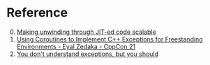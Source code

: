 # Reference

0. [Making unwinding through JIT-ed code scalable](http://databasearchitects.blogspot.com/2022/06/making-unwinding-through-jit-ed-code.html)
0. [Using Coroutines to Implement C++ Exceptions for Freestanding Environments - Eyal Zedaka - CppCon 21](https://www.youtube.com/watch?v=TsXYqnUXrwM)
0. [You don't understand exceptions, but you should](https://matt.might.net/articles/implementing-exceptions/)

